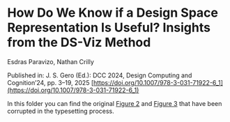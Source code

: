 # How Do We Know if a Design Space Representation Is Useful? Insights from the DS-Viz Method
Esdras Paravizo, Nathan Crilly

Published in: J. S. Gero (Ed.): DCC 2024, Design Computing and Cognition’24, pp. 3–19, 2025
[https://doi.org/10.1007/978-3-031-71922-6_1](https://doi.org/10.1007/978-3-031-71922-6_1)

In this folder you can find the original [Figure 2](https://github.com/epz0/DS_Viz/blob/main/data/images/dcc24images/Figure%202.svg) and [Figure 3](https://github.com/epz0/DS_Viz/blob/main/data/images/dcc24images/Figure%203.svg) that have been corrupted in the typesetting process. 
